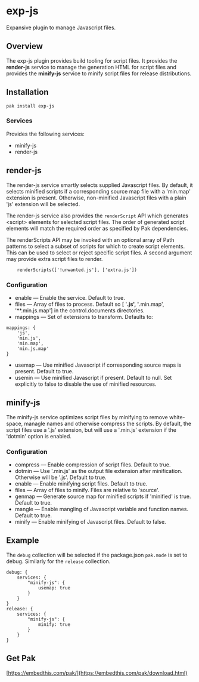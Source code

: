 exp-js
===

Expansive plugin to manage Javascript files.

## Overview

The exp-js plugin provides build tooling for script files. It provides the **render-js** service to
manage the generation HTML for script files and provides the **minify-js** service to minify script files for release distributions.

## Installation

    pak install exp-js

### Services

Provides the following services:
* minify-js
* render-js

## render-js

The render-js service smartly selects supplied Javascript files. By default, it selects minified scripts if a corresponding source map file with a 'min.map' extension is present. Otherwise, non-minified Javascript files with a plain 'js' extension will be selected.

The render-js service also provides the `renderScript` API which generates &lt;script&gt; elements for selected script files. The order of generated script elements will match the required order as specified by Pak dependencies.

The renderScripts API may be invoked with an optional array of Path patterns to select a subset of scripts for which
to create script elements. This can be used to select or reject specific script files. A second argument may provide
extra script files to render.
```
    renderScripts(['!unwanted.js'], ['extra.js'])
```

### Configuration

* enable &mdash; Enable the service. Default to true.
* files &mdash; Array of files to process. Default so [ '**.js', '**.min.map', '**.min.js.map'] in
    the control.documents directories.
* mappings &mdash; Set of extensions to transform. Defaults to:
```
mappings: {
    'js',
    'min.js',
    'min.map',
    'min.js.map'
}
```
* usemap &mdash; Use minified Javascript if corresponding source maps is present. Default to true.
* usemin &mdash; Use minified Javascript if present. Default to null. Set explicitly to false
    to disable the use of minified resources.

## minify-js

The minify-js service optimizes script files by minifying to remove white-space, managle names and otherwise compress the scripts. By default, the script files use a '.js' extension, but will use a '.min.js' extension if the 'dotmin' option is enabled.

### Configuration

* compress &mdash; Enable compression of script files. Default to true.
* dotmin &mdash; Use '.min.js' as the output file extension after minification. Otherwise will be '.js'.  Default to true.
* enable &mdash; Enable minifying script files. Default to true.
* files &mdash; Array of files to minify. Files are relative to 'source'.
* genmap &mdash; Generate source map for minified scripts if 'minified' is true. Default to true.
* mangle &mdash; Enable mangling of Javascript variable and function names. Default to true.
* minify &mdash; Enable minifying of Javascript files. Default to false.

## Example

The `debug` collection will be selected if the package.json `pak.mode` is set to debug. Similarly for the `release` collection.

```
debug: {
    services: {
        "minify-js": {
            usemap: true
        }
    }
}
release: {
    services: {
        "minify-js": {
            minify: true
        }
    }
}
```

## Get Pak

[https://embedthis.com/pak/](https://embedthis.com/pak/download.html)
